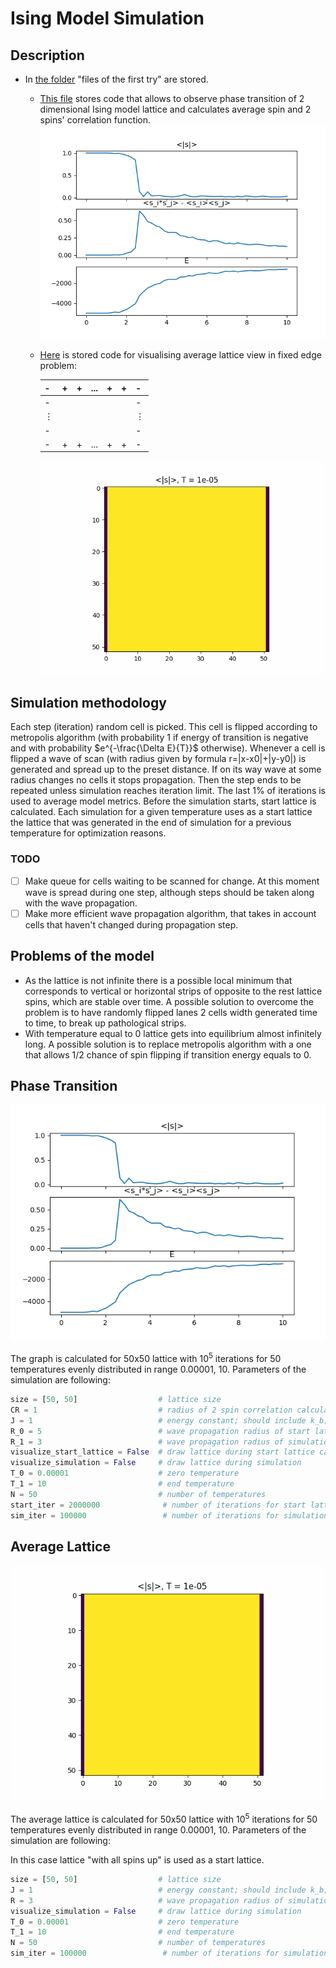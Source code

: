 # Ising Model Simulation

## Description

- In [the folder](./experiments) "files of the first try" are stored.
  - [This file](./ising_no_border.py) stores code that allows to observe 
  phase transition of 2 dimensional Ising model lattice and calculates
  average spin and 2 spins' correlation function.
  ![characteristics](./50x50x100000graph.png)
  - [Here](./ising_borders.py) is stored code for visualising average
  lattice view in fixed edge problem:
  
    | -   | +   | +   | ... | +   | +   | -   |
    |-----|-----|-----|-----|-----|-----|-----|
    | -   |     |     |     |     |     | -   |
    | ⋮   |     |     |     |     |     | ⋮   |
    | -   |     |     |     |     |     | -   |
    | -   | +   | +   | ... | +   | +   | -   |

    ![characteristics1](./50x50x100000.gif)

## Simulation methodology

Each step (iteration) random cell is picked. This cell is flipped according
to metropolis algorithm (with probability 1 if energy of transition
is negative and with probability $e^{-\frac{\Delta E}{T}}$ otherwise).
Whenever a cell is flipped a wave of scan (with radius given by formula r=|x-x0|+|y-y0|)
is generated and spread up to the preset distance. If on its way wave at some radius changes no
cells it stops propagation. Then the step ends to be repeated unless simulation reaches
iteration limit. The last 1% of iterations is used to average model metrics. Before the simulation
starts, start lattice is calculated. Each simulation for a given temperature uses as a start lattice
the lattice that was generated in the end of simulation for a previous temperature for optimization reasons.

### TODO

- [ ] Make queue for cells waiting to be scanned for change. At this moment wave is spread
during one step, although steps should be taken along with the wave propagation.
- [ ] Make more efficient wave propagation algorithm, that takes in account cells that haven't
changed during propagation step.

## Problems of the model

* As the lattice is not infinite there is a possible local minimum that corresponds to vertical or
horizontal strips of opposite to the rest lattice spins, which are stable over time. A possible solution
to overcome the problem is to have randomly flipped lanes 2 cells width generated time to time, to break up
pathological strips.
* With temperature equal to 0 lattice gets into equilibrium almost infinitely long. A possible solution is to
replace metropolis algorithm with a one that allows 1/2 chance of spin flipping if transition energy equals to 0.

## Phase Transition

![characteristics](./50x50x100000graph.png)

The graph is calculated for 50x50 lattice with 10<sup>5</sup> iterations for 50 temperatures evenly
distributed in range 0.00001, 10. Parameters of the simulation are following:

```python
size = [50, 50]                  # lattice size
CR = 1                           # radius of 2 spin correlation calculation
J = 1                            # energy constant; should include k_b; ferromagnetic if positive, antiferromagneic else
R_0 = 5                          # wave propagation radius of start lattice calculation
R_1 = 3                          # wave propagation radius of simulation
visualize_start_lattice = False  # draw lattice during start lattice calculation
visualize_simulation = False     # draw lattice during simulation
T_0 = 0.00001                    # zero temperature
T_1 = 10                         # end temperature
N = 50                           # number of temperatures
start_iter = 2000000              # number of iterations for start lattice calculation
sim_iter = 100000                 # number of iterations for simulation
```

## Average Lattice

![characteristics1](./50x50x100000.gif)

The average lattice is calculated for 50x50 lattice with 10<sup>5</sup> iterations for 50 temperatures evenly
distributed in range 0.00001, 10. Parameters of the simulation are following:

In this case lattice "with all spins up" is used as a start lattice.
```python
size = [50, 50]                  # lattice size
J = 1                            # energy constant; should include k_b; ferromagnetic if positive, antiferromagneic else
R = 3                            # wave propagation radius of simulation
visualize_simulation = False     # draw lattice during simulation
T_0 = 0.00001                    # zero temperature
T_1 = 10                         # end temperature
N = 50                           # number of temperatures
sim_iter = 100000                 # number of iterations for simulation
```
